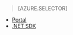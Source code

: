 > [AZURE.SELECTOR] 
- [Portal](../articles/media-services/media-services-portal-encoding-units.md)
- [.NET SDK](../articles/media-services/media-services-dotnet-encoding-units.md)